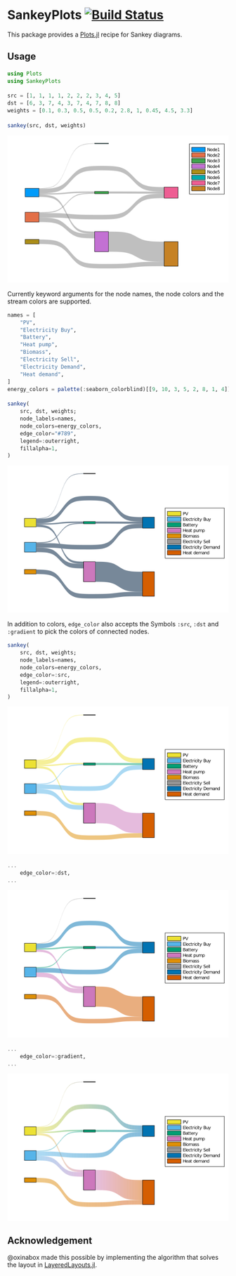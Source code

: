 # SankeyPlots [![Build Status](https://github.com/daschw/SankeyPlots.jl/workflows/ci/badge.svg)](https://github.com/daschw/SankeyPlots.jl.jl/actions)

This package provides a [Plots.jl](https://github.com/JuliaPlots/Plots.jl) recipe for Sankey diagrams.

## Usage

```julia
using Plots
using SankeyPlots

src = [1, 1, 1, 1, 2, 2, 2, 3, 4, 5]
dst = [6, 3, 7, 4, 3, 7, 4, 7, 8, 8]
weights = [0.1, 0.3, 0.5, 0.5, 0.2, 2.8, 1, 0.45, 4.5, 3.3]

sankey(src, dst, weights)
```
![](test/refs/energy_gray.png)

Currently keyword arguments for the node names, the node colors and the stream colors are supported.

```julia
names = [
    "PV",
    "Electricity Buy",
    "Battery",
    "Heat pump",
    "Biomass",
    "Electricity Sell",
    "Electricity Demand",
    "Heat demand",
]
energy_colors = palette(:seaborn_colorblind)[[9, 10, 3, 5, 2, 8, 1, 4]]

sankey(
    src, dst, weights;
    node_labels=names,
    node_colors=energy_colors,
    edge_color="#789",
    legend=:outerright,
    fillalpha=1,
)
```
![](test/refs/energy_kwargs.png)

In addition to colors, `edge_color` also accepts the Symbols `:src`, `:dst` and `:gradient` to pick the colors of connected nodes.

```julia
sankey(
    src, dst, weights;
    node_labels=names,
    node_colors=energy_colors,
    edge_color=:src,
    legend=:outerright,
    fillalpha=1,
)
```
![](test/refs/energy_src.png)

```julia
...
    edge_color=:dst,
...
```
![](test/refs/energy_dst.png)

```julia
...
    edge_color=:gradient,
...
```
![](test/refs/energy_grad.png)

## Acknowledgement

@oxinabox made this possible by implementing the algorithm that solves the layout in [LayeredLayouts.jl](https://github.com/oxinabox/LayeredLayouts.jl/).
